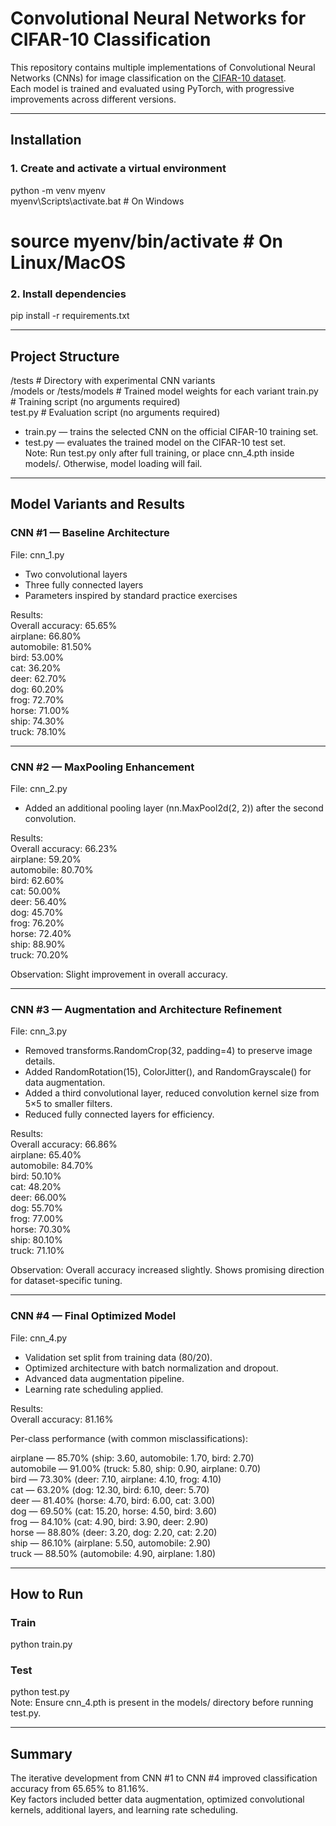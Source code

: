# Convolutional Neural Networks for CIFAR-10 Classification

This repository contains multiple implementations of Convolutional Neural Networks (CNNs) for image classification on the [CIFAR-10 dataset](https://www.cs.toronto.edu/~kriz/cifar.html).  
Each model is trained and evaluated using PyTorch, with progressive improvements across different versions.

---

## Installation

### 1. Create and activate a virtual environment
python -m venv myenv  
myenv\Scripts\activate.bat   # On Windows  
# source myenv/bin/activate  # On Linux/MacOS

### 2. Install dependencies
pip install -r requirements.txt

---

## Project Structure

/tests                # Directory with experimental CNN variants  
/models or /tests/models         # Trained model weights for each variant
train.py              # Training script (no arguments required)  
test.py               # Evaluation script (no arguments required)  

- train.py — trains the selected CNN on the official CIFAR-10 training set.  
- test.py — evaluates the trained model on the CIFAR-10 test set.  
  Note: Run test.py only after full training, or place cnn_4.pth inside models/. Otherwise, model loading will fail.

---

## Model Variants and Results

### CNN #1 — Baseline Architecture
File: cnn_1.py  
- Two convolutional layers  
- Three fully connected layers  
- Parameters inspired by standard practice exercises  

Results:  
Overall accuracy: 65.65%  
airplane: 66.80%  
automobile: 81.50%  
bird: 53.00%  
cat: 36.20%  
deer: 62.70%  
dog: 60.20%  
frog: 72.70%  
horse: 71.00%  
ship: 74.30%  
truck: 78.10%  

---

### CNN #2 — MaxPooling Enhancement
File: cnn_2.py  
- Added an additional pooling layer (nn.MaxPool2d(2, 2)) after the second convolution.

Results:  
Overall accuracy: 66.23%  
airplane: 59.20%  
automobile: 80.70%  
bird: 62.60%  
cat: 50.00%  
deer: 56.40%  
dog: 45.70%  
frog: 76.20%  
horse: 72.40%  
ship: 88.90%  
truck: 70.20%  

Observation: Slight improvement in overall accuracy.

---

### CNN #3 — Augmentation and Architecture Refinement
File: cnn_3.py  
- Removed transforms.RandomCrop(32, padding=4) to preserve image details.  
- Added RandomRotation(15), ColorJitter(), and RandomGrayscale() for data augmentation.  
- Added a third convolutional layer, reduced convolution kernel size from 5×5 to smaller filters.  
- Reduced fully connected layers for efficiency.  

Results:  
Overall accuracy: 66.86%  
airplane: 65.40%  
automobile: 84.70%  
bird: 50.10%  
cat: 48.20%  
deer: 66.00%  
dog: 55.70%  
frog: 77.00%  
horse: 70.30%  
ship: 80.10%  
truck: 71.10%  

Observation: Overall accuracy increased slightly. Shows promising direction for dataset-specific tuning.

---

### CNN #4 — Final Optimized Model
File: cnn_4.py  
- Validation set split from training data (80/20).  
- Optimized architecture with batch normalization and dropout.  
- Advanced data augmentation pipeline.  
- Learning rate scheduling applied.  

Results:  
Overall accuracy: 81.16%

Per-class performance (with common misclassifications):  

airplane — 85.70% (ship: 3.60, automobile: 1.70, bird: 2.70)  
automobile — 91.00% (truck: 5.80, ship: 0.90, airplane: 0.70)  
bird — 73.30% (deer: 7.10, airplane: 4.10, frog: 4.10)  
cat — 63.20% (dog: 12.30, bird: 6.10, deer: 5.70)  
deer — 81.40% (horse: 4.70, bird: 6.00, cat: 3.00)  
dog — 69.50% (cat: 15.20, horse: 4.50, bird: 3.60)  
frog — 84.10% (cat: 4.90, bird: 3.90, deer: 2.90)  
horse — 88.80% (deer: 3.20, dog: 2.20, cat: 2.20)  
ship — 86.10% (airplane: 5.50, automobile: 2.90)  
truck — 88.50% (automobile: 4.90, airplane: 1.80)  

---

## How to Run

### Train
python train.py

### Test
python test.py  
Note: Ensure cnn_4.pth is present in the models/ directory before running test.py.

---

## Summary
The iterative development from CNN #1 to CNN #4 improved classification accuracy from 65.65% to 81.16%.  
Key factors included better data augmentation, optimized convolutional kernels, additional layers, and learning rate scheduling.
